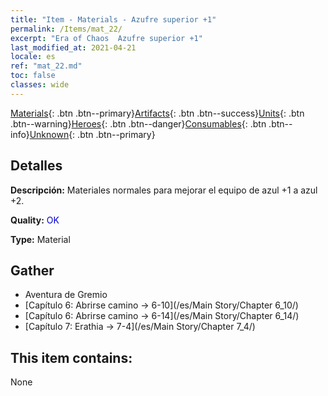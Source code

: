 ```yaml
---
title: "Item - Materials - Azufre superior +1"
permalink: /Items/mat_22/
excerpt: "Era of Chaos  Azufre superior +1"
last_modified_at: 2021-04-21
locale: es
ref: "mat_22.md"
toc: false
classes: wide
---
```

 [Materials](/es/Items/){: .btn .btn--primary}[Artifacts](/es/Items/Artifacts/){: .btn .btn--success}[Units](/es/Items/Units/){: .btn .btn--warning}[Heroes](/es/Items/Heroes/){: .btn .btn--danger}[Consumables](/es/Items/Consumables/){: .btn .btn--info}[Unknown](/es/Items/Unknown/){: .btn .btn--primary}

## Detalles
 **Descripción:** Materiales normales para mejorar el equipo de azul +1 a azul +2.

 **Quality:** <span style="color: #0000CD">OK</span>

 **Type:** Material

## Gather

*    Aventura de Gremio 
*    [Capítulo 6: Abrirse camino -> 6-10](/es/Main Story/Chapter 6_10/) 
*    [Capítulo 6: Abrirse camino -> 6-14](/es/Main Story/Chapter 6_14/) 
*    [Capítulo 7: Erathia -> 7-4](/es/Main Story/Chapter 7_4/) 

## This item contains:

  None

